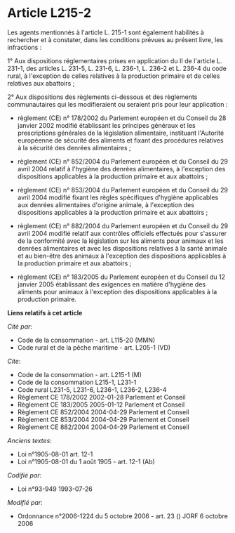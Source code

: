 # Article L215-2

Les agents mentionnés à l'article L. 215-1 sont également habilités à rechercher et à constater, dans les conditions prévues
au présent livre, les infractions :

1° Aux dispositions réglementaires prises en application du II de l'article L. 231-1, des articles L. 231-5, L. 231-6, L.
236-1, L. 236-2 et L. 236-4 du code rural, à l'exception de celles relatives à la production primaire et de celles relatives
aux abattoirs ;

2° Aux dispositions des règlements ci-dessous et des règlements communautaires qui les modifieraient ou seraient pris pour
leur application :

- règlement (CE) n° 178/2002 du Parlement européen et du Conseil du 28 janvier 2002 modifié établissant les principes
généraux et les prescriptions générales de la législation alimentaire, instituant l'Autorité européenne de sécurité des
aliments et fixant des procédures relatives à la sécurité des denrées alimentaires ;

- règlement (CE) n° 852/2004 du Parlement européen et du Conseil du 29 avril 2004 relatif à l'hygiène des denrées
alimentaires, à l'exception des dispositions applicables à la production primaire et aux abattoirs ;

- règlement (CE) n° 853/2004 du Parlement européen et du Conseil du 29 avril 2004 modifié fixant les règles spécifiques
d'hygiène applicables aux denrées alimentaires d'origine animale, à l'exception des dispositions applicables à la production
primaire et aux abattoirs ;

- règlement (CE) n° 882/2004 du Parlement européen et du Conseil du 29 avril 2004 modifié relatif aux contrôles officiels
effectués pour s'assurer de la conformité avec la législation sur les aliments pour animaux et les denrées alimentaires et
avec les dispositions relatives à la santé animale et au bien-être des animaux à l'exception des dispositions applicables à
la production primaire et aux abattoirs ;

- règlement (CE) n° 183/2005 du Parlement européen et du Conseil du 12 janvier 2005 établissant des exigences en matière
d'hygiène des aliments pour animaux à l'exception des dispositions applicables à la production primaire.

**Liens relatifs à cet article**

_Cité par_:

  - Code de la consommation - art. L115-20 (MMN)
  - Code rural et de la pêche maritime - art. L205-1 (VD)

_Cite_:

  - Code de la consommation - art. L215-1 (M)
  - Code de la consommation L215-1, L231-1
  - Code rural L231-5, L231-6, L236-1, L236-2, L236-4
  - Règlement CE 178/2002 2002-01-28 Parlement et Conseil
  - Règlement CE 183/2005 2005-01-12 Parlement et Conseil
  - Règlement CE 852/2004 2004-04-29 Parlement et Conseil
  - Règlement CE 853/2004 2004-04-29 Parlement et Conseil
  - Règlement CE 882/2004 2004-04-29 Parlement et Conseil

_Anciens textes_:

  - Loi n°1905-08-01 art. 12-1
  - Loi n°1905-08-01 du 1 août 1905 - art. 12-1 (Ab)

_Codifié par_:

  - Loi n°93-949 1993-07-26

_Modifié par_:

  - Ordonnance n°2006-1224 du 5 octobre 2006 - art. 23 () JORF 6 octobre 2006
